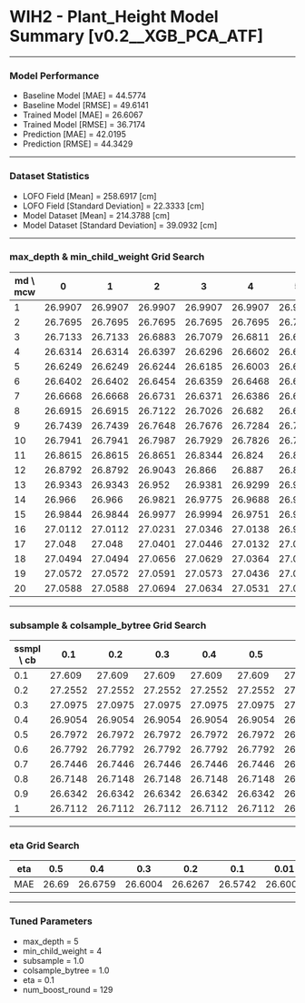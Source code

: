 # WIH2 - Plant_Height Model Summary [v0.2__XGB_PCA_ATF]

***

### Model Performance

- Baseline Model [MAE] = 44.5774
- Baseline Model [RMSE] = 49.6141
- Trained Model [MAE] = 26.6067
- Trained Model [RMSE] = 36.7174
- Prediction [MAE] = 42.0195
- Prediction [RMSE] = 44.3429
***

### Dataset Statistics

- LOFO Field [Mean] = 258.6917 [cm]
- LOFO Field [Standard Deviation] = 22.3333 [cm]
- Model Dataset [Mean] = 214.3788 [cm]
- Model Dataset [Standard Deviation] = 39.0932 [cm]
***

### max_depth & min_child_weight Grid Search

|   md \ mcw |       0 |       1 |       2 |       3 |       4 |       5 |       6 |       7 |       8 |       9 |      10 |      11 |      12 |      13 |      14 |      15 |      16 |      17 |      18 |      19 |      20 |
|------------|---------|---------|---------|---------|---------|---------|---------|---------|---------|---------|---------|---------|---------|---------|---------|---------|---------|---------|---------|---------|---------|
|          1 | 26.9907 | 26.9907 | 26.9907 | 26.9907 | 26.9907 | 26.9907 | 26.9907 | 26.9907 | 27.066  | 27.066  | 27.066  | 27.0833 | 27.0201 | 27.0016 | 27.0084 | 27.0084 | 27.0772 | 27.0772 | 27.0002 | 27.0002 | 27.0002 |
|          2 | 26.7695 | 26.7695 | 26.7695 | 26.7695 | 26.7695 | 26.7695 | 26.7869 | 26.7993 | 26.7814 | 26.7533 | 26.8073 | 26.8115 | 26.7996 | 26.79   | 26.7818 | 26.758  | 26.8161 | 26.7825 | 26.7988 | 26.8229 | 26.8103 |
|          3 | 26.7133 | 26.7133 | 26.6883 | 26.7079 | 26.6811 | 26.6791 | 26.7073 | 26.7172 | 26.7476 | 26.7127 | 26.7626 | 26.7498 | 26.7419 | 26.7386 | 26.7864 | 26.7779 | 26.7196 | 26.8072 | 26.754  | 26.7733 | 26.8459 |
|          4 | 26.6314 | 26.6314 | 26.6397 | 26.6296 | 26.6602 | 26.6491 | 26.7001 | 26.6971 | 26.6785 | 26.7004 | 26.7068 | 26.677  | 26.6964 | 26.7032 | 26.7212 | 26.7467 | 26.7302 | 26.7947 | 26.7266 | 26.7457 | 26.7712 |
|          5 | 26.6249 | 26.6249 | 26.6244 | 26.6185 | 26.6003 | 26.6362 | 26.613  | 26.6366 | 26.6536 | 26.6174 | 26.7092 | 26.6959 | 26.6806 | 26.6766 | 26.7138 | 26.7504 | 26.7273 | 26.7336 | 26.7215 | 26.7438 | 26.7133 |
|          6 | 26.6402 | 26.6402 | 26.6454 | 26.6359 | 26.6468 | 26.614  | 26.6728 | 26.6699 | 26.6639 | 26.6723 | 26.6923 | 26.6782 | 26.6788 | 26.7098 | 26.7044 | 26.6958 | 26.6824 | 26.7187 | 26.7187 | 26.7425 | 26.7199 |
|          7 | 26.6668 | 26.6668 | 26.6731 | 26.6371 | 26.6386 | 26.6632 | 26.6952 | 26.6532 | 26.6677 | 26.6794 | 26.6565 | 26.7047 | 26.6758 | 26.6859 | 26.7314 | 26.7379 | 26.7137 | 26.7565 | 26.742  | 26.7412 | 26.7355 |
|          8 | 26.6915 | 26.6915 | 26.7122 | 26.7026 | 26.682  | 26.6794 | 26.7079 | 26.7017 | 26.7386 | 26.7109 | 26.7325 | 26.7391 | 26.745  | 26.7395 | 26.7555 | 26.7571 | 26.7147 | 26.7335 | 26.7784 | 26.7795 | 26.7359 |
|          9 | 26.7439 | 26.7439 | 26.7648 | 26.7676 | 26.7284 | 26.7453 | 26.7967 | 26.739  | 26.7544 | 26.729  | 26.7663 | 26.7834 | 26.7822 | 26.7908 | 26.7736 | 26.7608 | 26.8069 | 26.7902 | 26.7625 | 26.7553 | 26.7569 |
|         10 | 26.7941 | 26.7941 | 26.7987 | 26.7929 | 26.7826 | 26.7918 | 26.7859 | 26.7982 | 26.7988 | 26.799  | 26.791  | 26.7984 | 26.8086 | 26.818  | 26.829  | 26.7976 | 26.8024 | 26.7993 | 26.8063 | 26.7857 | 26.7871 |
|         11 | 26.8615 | 26.8615 | 26.8651 | 26.8344 | 26.824  | 26.87   | 26.8401 | 26.8505 | 26.8449 | 26.7985 | 26.8465 | 26.8252 | 26.8313 | 26.8436 | 26.8329 | 26.8483 | 26.8112 | 26.8017 | 26.8093 | 26.8013 | 26.8153 |
|         12 | 26.8792 | 26.8792 | 26.9043 | 26.866  | 26.887  | 26.8847 | 26.8991 | 26.875  | 26.8717 | 26.8741 | 26.8642 | 26.8552 | 26.8689 | 26.8691 | 26.8489 | 26.8638 | 26.8295 | 26.8203 | 26.8208 | 26.8154 | 26.8251 |
|         13 | 26.9343 | 26.9343 | 26.952  | 26.9381 | 26.9299 | 26.9288 | 26.9219 | 26.9445 | 26.9001 | 26.8826 | 26.8794 | 26.899  | 26.8854 | 26.8981 | 26.8787 | 26.8562 | 26.8517 | 26.826  | 26.8567 | 26.8406 | 26.829  |
|         14 | 26.966  | 26.966  | 26.9821 | 26.9775 | 26.9688 | 26.9483 | 26.9579 | 26.9217 | 26.9222 | 26.9152 | 26.9139 | 26.9138 | 26.9101 | 26.8928 | 26.8989 | 26.8936 | 26.8651 | 26.8694 | 26.8624 | 26.8438 | 26.8308 |
|         15 | 26.9844 | 26.9844 | 26.9977 | 26.9994 | 26.9751 | 26.9765 | 26.9764 | 26.961  | 26.9493 | 26.9365 | 26.9256 | 26.9031 | 26.9267 | 26.9193 | 26.8976 | 26.8998 | 26.9024 | 26.8846 | 26.8893 | 26.8701 | 26.8741 |
|         16 | 27.0112 | 27.0112 | 27.0231 | 27.0346 | 27.0138 | 26.9994 | 26.9952 | 26.9918 | 26.9744 | 26.9732 | 26.9638 | 26.9462 | 26.925  | 26.9338 | 26.9312 | 26.9289 | 26.9163 | 26.8929 | 26.8751 | 26.8914 | 26.8467 |
|         17 | 27.048  | 27.048  | 27.0401 | 27.0446 | 27.0132 | 27.0107 | 27.0163 | 26.9829 | 26.9763 | 26.9816 | 26.9749 | 26.9417 | 26.96   | 26.9407 | 26.9372 | 26.9316 | 26.9132 | 26.9085 | 26.8765 | 26.869  | 26.8628 |
|         18 | 27.0494 | 27.0494 | 27.0656 | 27.0629 | 27.0364 | 27.0236 | 27.038  | 27.0027 | 26.9883 | 26.9721 | 26.9815 | 26.9675 | 26.9668 | 26.973  | 26.9494 | 26.9255 | 26.9348 | 26.922  | 26.9053 | 26.9028 | 26.8641 |
|         19 | 27.0572 | 27.0572 | 27.0591 | 27.0573 | 27.0436 | 27.0403 | 27.0363 | 27.0008 | 26.991  | 26.992  | 26.9989 | 26.9737 | 26.9718 | 26.9626 | 26.9623 | 26.9581 | 26.9437 | 26.9343 | 26.9096 | 26.8894 | 26.8697 |
|         20 | 27.0588 | 27.0588 | 27.0694 | 27.0634 | 27.0531 | 27.032  | 27.032  | 27.0167 | 27.0062 | 27.0012 | 26.9929 | 26.9822 | 26.9781 | 26.9609 | 26.981  | 26.9688 | 26.9463 | 26.927  | 26.9231 | 26.9017 | 26.8932 |

***

### subsample & colsample_bytree Grid Search

|   ssmpl \ cb |     0.1 |     0.2 |     0.3 |     0.4 |     0.5 |     0.6 |     0.7 |     0.8 |     0.9 |     1.0 |
|--------------|---------|---------|---------|---------|---------|---------|---------|---------|---------|---------|
|          0.1 | 27.609  | 27.609  | 27.609  | 27.609  | 27.609  | 27.609  | 27.609  | 27.609  | 27.609  | 27.7361 |
|          0.2 | 27.2552 | 27.2552 | 27.2552 | 27.2552 | 27.2552 | 27.2552 | 27.2552 | 27.2552 | 27.2552 | 27.2422 |
|          0.3 | 27.0975 | 27.0975 | 27.0975 | 27.0975 | 27.0975 | 27.0975 | 27.0975 | 27.0975 | 27.0975 | 27.1639 |
|          0.4 | 26.9054 | 26.9054 | 26.9054 | 26.9054 | 26.9054 | 26.9054 | 26.9054 | 26.9054 | 26.9054 | 26.9285 |
|          0.5 | 26.7972 | 26.7972 | 26.7972 | 26.7972 | 26.7972 | 26.7972 | 26.7972 | 26.7972 | 26.7972 | 26.773  |
|          0.6 | 26.7792 | 26.7792 | 26.7792 | 26.7792 | 26.7792 | 26.7792 | 26.7792 | 26.7792 | 26.7792 | 26.813  |
|          0.7 | 26.7446 | 26.7446 | 26.7446 | 26.7446 | 26.7446 | 26.7446 | 26.7446 | 26.7446 | 26.7446 | 26.8006 |
|          0.8 | 26.7148 | 26.7148 | 26.7148 | 26.7148 | 26.7148 | 26.7148 | 26.7148 | 26.7148 | 26.7148 | 26.6525 |
|          0.9 | 26.6342 | 26.6342 | 26.6342 | 26.6342 | 26.6342 | 26.6342 | 26.6342 | 26.6342 | 26.6342 | 26.7079 |
|          1   | 26.7112 | 26.7112 | 26.7112 | 26.7112 | 26.7112 | 26.7112 | 26.7112 | 26.7112 | 26.7112 | 26.6004 |

***

### eta Grid Search

| eta   |   0.5 |     0.4 |     0.3 |     0.2 |     0.1 |    0.01 |   0.001 |
|-------|-------|---------|---------|---------|---------|---------|---------|
| MAE   | 26.69 | 26.6759 | 26.6004 | 26.6267 | 26.5742 | 26.6006 | 81.9449 |

***

### Tuned Parameters

- max_depth = 5
- min_child_weight = 4
- subsample = 1.0
- colsample_bytree = 1.0
- eta = 0.1
- num_boost_round = 129

